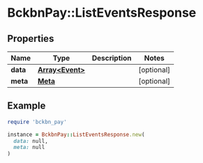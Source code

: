 # BckbnPay::ListEventsResponse

## Properties

| Name | Type | Description | Notes |
| ---- | ---- | ----------- | ----- |
| **data** | [**Array&lt;Event&gt;**](Event.md) |  | [optional] |
| **meta** | [**Meta**](Meta.md) |  | [optional] |

## Example

```ruby
require 'bckbn_pay'

instance = BckbnPay::ListEventsResponse.new(
  data: null,
  meta: null
)
```

